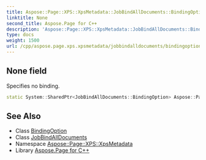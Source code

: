 ```yaml
---
title: Aspose::Page::XPS::XpsMetadata::JobBindAllDocuments::BindingOption::None field
linktitle: None
second_title: Aspose.Page for C++
description: 'Aspose::Page::XPS::XpsMetadata::JobBindAllDocuments::BindingOption::None field. Specifies no binding in C++.'
type: docs
weight: 1500
url: /cpp/aspose.page.xps.xpsmetadata/jobbindalldocuments/bindingoption/none/
---
```

## None field


Specifies no binding.

```cpp
static System::SharedPtr<JobBindAllDocuments::BindingOption> Aspose::Page::XPS::XpsMetadata::JobBindAllDocuments::BindingOption::None
```

## See Also

* Class [BindingOption](../)
* Class [JobBindAllDocuments](../../)
* Namespace [Aspose::Page::XPS::XpsMetadata](../../../)
* Library [Aspose.Page for C++](../../../../)
